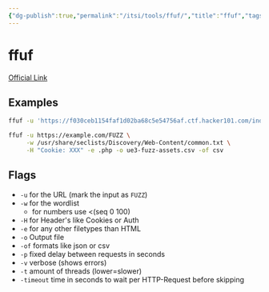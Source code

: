 ```yaml
---
{"dg-publish":true,"permalink":"/itsi/tools/ffuf/","title":"ffuf","tags":["tool","ffuf","fuzzing","discovery","recon"]}
---
```


# ffuf
[Official Link](https://github.com/ffuf/ffuf)
## Examples
```bash
ffuf -u 'https://f030ceb1154faf1d02ba68c5e54756af.ctf.hacker101.com/index.php?page=view.php&id=FUZZ' -w <(seq 0 1000) -H 'Cookie: id=eccbc87e4b5ce2fe28308fd9f2a7baf3' -o fuzz-output.csv -of csv -fr "Post not found" -t 10 -p 0.2 -timeout 10 -v
```

```bash
ffuf -u https://example.com/FUZZ \
     -w /usr/share/seclists/Discovery/Web-Content/common.txt \
     -H "Cookie: XXX" -e .php -o ue3-fuzz-assets.csv -of csv  
```
## Flags
- `-u` for the URL (mark the input as `FUZZ`)
- `-w` for the wordlist
	- for numbers use <(seq 0 100)
- `-H` for Header's like Cookies or Auth
- `-e` for any other filetypes than HTML
- `-o` Output file
- `-of` formats like json or csv
- `-p` fixed delay between requests in seconds
- `-v` verbose (shows errors)
- `-t` amount of threads (lower=slower)
- `-timeout` time in seconds to wait per HTTP-Request before skipping